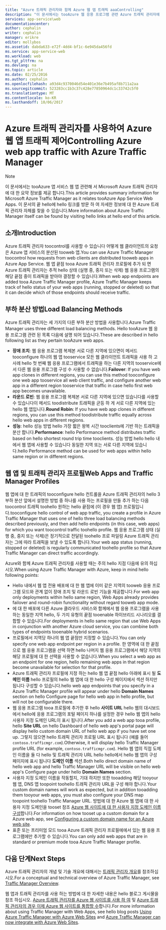 ```yaml
---
title: "Azure 트래픽 관리자와 함께 Azure 웹 앱 트래픽 aaaControlling"
description: "이 문서에서는 tooAzure 웹 응용 프로그램 관련 Azure 트래픽 관리자에 대 한 요약 정보를 제공 합니다."
services: app-service\web
documentationcenter: 
author: cephalin
writer: cephalin
manager: erikre
editor: mollybos
ms.assetid: dabda633-e72f-4dd4-bf1c-6e945da456fd
ms.service: app-service-web
ms.workload: web
ms.tgt_pltfrm: na
ms.devlang: na
ms.topic: article
ms.date: 02/25/2016
ms.author: cephalin
ms.openlocfilehash: a93d4c9370046d54e401e36e7b495af8b711a2aa
ms.sourcegitcommit: 523283cc1b3c37c428e77850964dc1c33742c5f0
ms.translationtype: MT
ms.contentlocale: ko-KR
ms.lasthandoff: 10/06/2017
---
```

# <a name="controlling-azure-web-app-traffic-with-azure-traffic-manager"></a><span data-ttu-id="c1a86-103">Azure 트래픽 관리자를 사용하여 Azure 웹 앱 트래픽 제어</span><span class="sxs-lookup"><span data-stu-id="c1a86-103">Controlling Azure web app traffic with Azure Traffic Manager</span></span>
> [!NOTE]
> <span data-ttu-id="c1a86-104">이 문서에서는 tooAzure 앱 서비스 웹 앱 관련해 서 Microsoft Azure 트래픽 관리자에 대 한 요약 정보를 제공 합니다.</span><span class="sxs-lookup"><span data-stu-id="c1a86-104">This article provides summary information for Microsoft Azure Traffic Manager as it relates tooAzure App Service Web Apps.</span></span> <span data-ttu-id="c1a86-105">이 문서의 끝 hello에 hello 링크를 방문 하 여 자세한 정보에 대 한 Azure 트래픽 관리자 자체를 찾을 수 있습니다.</span><span class="sxs-lookup"><span data-stu-id="c1a86-105">More information about Azure Traffic Manager itself can be found by visiting hello links at hello end of this article.</span></span>
> 
> 

## <a name="introduction"></a><span data-ttu-id="c1a86-106">소개</span><span class="sxs-lookup"><span data-stu-id="c1a86-106">Introduction</span></span>
<span data-ttu-id="c1a86-107">Azure 트래픽 관리자 toocontrol를 사용할 수 있습니다 어떻게 웹 클라이언트의 요청은 Azure 앱 서비스의 분산된 tooweb 앱.</span><span class="sxs-lookup"><span data-stu-id="c1a86-107">You can use Azure Traffic Manager toocontrol how requests from web clients are distributed tooweb apps in Azure App Service.</span></span> <span data-ttu-id="c1a86-108">웹 앱 끝점 tooa Azure 트래픽 관리자 프로필에 추가 되 면 Azure 트래픽 관리자는 추적 hello 상태 (실행 중, 중지 또는 삭제) 웹 응용 프로그램의 해당 끝점 중이 트래픽을 받아야 결정할 수 있습니다.</span><span class="sxs-lookup"><span data-stu-id="c1a86-108">When web app endpoints are added tooa Azure Traffic Manager profile, Azure Traffic Manager keeps track of hello status of your web apps (running, stopped or deleted) so that it can decide which of those endpoints should receive traffic.</span></span>

## <a name="load-balancing-methods"></a><span data-ttu-id="c1a86-109">부하 분산 방법</span><span class="sxs-lookup"><span data-stu-id="c1a86-109">Load Balancing Methods</span></span>
<span data-ttu-id="c1a86-110">Azure 트래픽 관리자는 세 가지의 다른 부하 분산 방법을 사용합니다.</span><span class="sxs-lookup"><span data-stu-id="c1a86-110">Azure Traffic Manager uses three different load balancing methods.</span></span> <span data-ttu-id="c1a86-111">Hello tooAzure 웹 응용 프로그램 관련 된 목록 다음에 설명 되어 있습니다.</span><span class="sxs-lookup"><span data-stu-id="c1a86-111">These are described  in hello following list as they pertain tooAzure web apps.</span></span>

* <span data-ttu-id="c1a86-112">**장애 조치**: 웹 응용 프로그램 복제본 서로 다른 지역에 있으면이 메서드 tooconfigure 하나의 웹 앱 tooservice 모든 웹 클라이언트 트래픽을 사용 하 고 사례 hello 첫 번째 웹 응용 프로그램에서 트래픽을 하는 다른 지역의 tooservice에서 다른 웹 응용 프로그램 구성 수 사용할 수 없습니다.</span><span class="sxs-lookup"><span data-stu-id="c1a86-112">**Failover**: If you have web app clones in different regions, you can use this method tooconfigure one web app tooservice all web client traffic, and configure another web app in a different region tooservice that traffic in case hello first web app becomes unavailable.</span></span>
* <span data-ttu-id="c1a86-113">**라운드 로빈**: 웹 응용 프로그램 복제본 서로 다른 지역에 있으면 있습니다를 사용할 수 있습니다이 메서드 toodistribute 트래픽을 균등 하 게 서로 다른 지역에 있는 hello 웹 앱입니다.</span><span class="sxs-lookup"><span data-stu-id="c1a86-113">**Round Robin**: If you have web app clones in different regions, you can use this method toodistribute traffic equally across hello web apps in different regions.</span></span>
* <span data-ttu-id="c1a86-114">**성능**: hello 성능 방법 hello 가장 짧은 왕복 시간 tooclients에 기반 하는 트래픽을 분산 합니다.</span><span class="sxs-lookup"><span data-stu-id="c1a86-114">**Performance**: hello Performance method distributes traffic based on hello shortest round trip time tooclients.</span></span> <span data-ttu-id="c1a86-115">성능 방법 hello hello 내에서 웹 앱에 사용할 수 있습니다 동일한 지역 또는 서로 다른 지역에 있습니다.</span><span class="sxs-lookup"><span data-stu-id="c1a86-115">hello Performance method can be used for web apps within hello same region or in different regions.</span></span>

## <a name="web-apps-and-traffic-manager-profiles"></a><span data-ttu-id="c1a86-116">웹 앱 및 트래픽 관리자 프로필</span><span class="sxs-lookup"><span data-stu-id="c1a86-116">Web Apps and Traffic Manager Profiles</span></span>
<span data-ttu-id="c1a86-117">웹 앱에 대 한 트래픽의 tooconfigure hello 컨트롤을 Azure 트래픽 관리자의 hello 3 부하 분산 앞에서 설명한 방법 중 하나를 사용 하는 프로필을 만들 추가 하는 다음 toocontrol 트래픽 toohello 원하는 hello 끝점에 (이 경우 웹 앱) 프로필입니다.</span><span class="sxs-lookup"><span data-stu-id="c1a86-117">tooconfigure hello control of web app traffic, you create a profile in Azure Traffic Manager that uses one of hello three load balancing methods described previously, and then add hello endpoints (in this case, web apps) for which you want toocontrol traffic toohello profile.</span></span> <span data-ttu-id="c1a86-118">웹 응용 프로그램 상태 (실행 중, 중지 또는 삭제)은 정기적으로 전달된 toohello 프로 파일링 Azure 트래픽 관리자는 그에 따라 트래픽을 보낼 수 있도록 합니다.</span><span class="sxs-lookup"><span data-stu-id="c1a86-118">Your web app status (running, stopped or deleted) is regularly communicated toohello profile so that Azure Traffic Manager can direct traffic accordingly.</span></span>

<span data-ttu-id="c1a86-119">Azure와 함께 Azure 트래픽 관리자를 사용할 때는 주의 hello 지점 다음에 유의 하십시오.</span><span class="sxs-lookup"><span data-stu-id="c1a86-119">When using Azure Traffic Manager with Azure, keep in mind hello following points:</span></span>

* <span data-ttu-id="c1a86-120">Hello 내에서 웹 앱 전용 배포에 대 한 웹 앱에 이미 같은 지역의 tooweb 응용 프로그램 모드와 관계 없이 장애 조치 및 라운드 로빈 기능을 제공합니다.</span><span class="sxs-lookup"><span data-stu-id="c1a86-120">For web app only deployments within hello same region, Web Apps already provides failover and round-robin functionality without regard tooweb app mode.</span></span>
* <span data-ttu-id="c1a86-121">에 대 한 배포에 다른 Azure 클라우드 서비스와 함께에서 웹 응용 프로그램을 사용 하는 동일한 지역 hello, 두 가지 유형의 끝점 tooenable 하이브리드 시나리오를 결합할 수 있습니다.</span><span class="sxs-lookup"><span data-stu-id="c1a86-121">For deployments in hello same region that use Web Apps in conjunction with another Azure cloud service, you can combine both types of endpoints tooenable hybrid scenarios.</span></span>
* <span data-ttu-id="c1a86-122">프로필에서 지역당 하나의 웹 앱 끝점만 지정할 수 있습니다.</span><span class="sxs-lookup"><span data-stu-id="c1a86-122">You can only specify one web app endpoint per region in a profile.</span></span> <span data-ttu-id="c1a86-123">한 영역에 대 한 끝점으로 웹 응용 프로그램을 선택 하면 hello 나머지 웹 응용 프로그램에서 해당 지역의 해당 프로필에 대 한 선택을 사용할 수 없습니다.</span><span class="sxs-lookup"><span data-stu-id="c1a86-123">When you select a web app as an endpoint for one region, hello remaining web apps in that region become unavailable for selection for that profile.</span></span>
* <span data-ttu-id="c1a86-124">Azure 트래픽 관리자 프로필에 지정 하는 hello 웹 앱 끝점 hello 아래에 표시 될 **도메인 이름** hello 프로필의 hello 웹 앱에 대 한 hello 구성 페이지에서 섹션 하지만 됩니다 구성할 수 있습니다.</span><span class="sxs-lookup"><span data-stu-id="c1a86-124">hello web app endpoints that you specify in a Azure Traffic Manager profile will appear under hello **Domain Names** section on hello Configure page for hello web app in hello profile, but will not be configurable there.</span></span>
* <span data-ttu-id="c1a86-125">웹 응용 프로그램 tooa 프로필에 추가한 후 hello **사이트 URL** hello 웹의 대시보드에서 hello에 응용 프로그램의 포털 페이지 하나를 설정한 경우 hello 웹 앱의 hello 사용자 지정 도메인 URL이 표시 됩니다.</span><span class="sxs-lookup"><span data-stu-id="c1a86-125">After you add a web app tooa profile, hello **Site URL** on hello Dashboard of hello web app's portal page will display hello custom domain URL of hello web app if you have set one up.</span></span> <span data-ttu-id="c1a86-126">그렇지 않으면 hello 트래픽 관리자 프로필 URL 표시 됩니다 (예를 들어 `contoso.trafficmgr.com`).</span><span class="sxs-lookup"><span data-stu-id="c1a86-126">Otherwise, it will display hello Traffic Manager profile URL (for example, `contoso.trafficmgr.com`).</span></span> <span data-ttu-id="c1a86-127">Hello 웹 앱의 직접 도메인 이름을 둘 다 hello 및 트래픽 관리자 URL hello hello에서 hello 웹 앱의 구성 페이지에 표시 됩니다 **도메인 이름** 섹션.</span><span class="sxs-lookup"><span data-stu-id="c1a86-127">Both hello direct domain name of hello web app and hello Traffic Manager URL will be visible on hello web app's Configure page under hello **Domain Names** section.</span></span>
* <span data-ttu-id="c1a86-128">사용자 지정 도메인 이름을 작동할지, 기대 하지만 또한 tooadding 해당 tooyour 웹 앱, DNS 맵 toopoint toohello 트래픽 관리자 URL을 구성 해야 합니다.</span><span class="sxs-lookup"><span data-stu-id="c1a86-128">Your custom domain names will work as expected, but in addition tooadding them tooyour web apps, you must also configure your DNS map toopoint toohello Traffic Manager URL.</span></span> <span data-ttu-id="c1a86-129">방법에 대 한 Azure 웹 앱에 대 한 사용자 지정 도메인을 tooset 참조 [Azure 웹 사이트에 대 한 사용자 지정 도메인 이름 구성](app-service-web-tutorial-custom-domain.md)합니다.</span><span class="sxs-lookup"><span data-stu-id="c1a86-129">For information on how tooset up a custom domain for a Azure web app,  see [Configuring a custom domain name for an Azure web site](app-service-web-tutorial-custom-domain.md).</span></span>
* <span data-ttu-id="c1a86-130">표준 또는 프리미엄 모드 tooa Azure 트래픽 관리자 프로필에에서 있는 웹 응용 프로그램에만 추가할 수 있습니다.</span><span class="sxs-lookup"><span data-stu-id="c1a86-130">You can only add web apps that are in standard or premium mode tooa Azure Traffic Manager profile.</span></span>

## <a name="next-steps"></a><span data-ttu-id="c1a86-131">다음 단계</span><span class="sxs-lookup"><span data-stu-id="c1a86-131">Next Steps</span></span>
<span data-ttu-id="c1a86-132">Azure 트래픽 관리자의 개념 및 기술 개요에 대해서는 [트래픽 관리자 개요](../traffic-manager/traffic-manager-overview.md)를 참조하십시오.</span><span class="sxs-lookup"><span data-stu-id="c1a86-132">For a conceptual and technical overview of Azure Traffic Manager, see [Traffic Manager Overview](../traffic-manager/traffic-manager-overview.md).</span></span>

<span data-ttu-id="c1a86-133">웹 앱과 트래픽 관리자를 사용 하는 방법에 대 한 자세한 내용은 hello 블로그 게시물을 참조 하십시오. [Azure 트래픽 관리자를 Azure 웹 사이트를 사용 하 여](http://blogs.msdn.com/b/waws/archive/2014/03/18/using-windows-azure-traffic-manager-with-waws.aspx) 및 [Azure 트래픽 관리자의 경우 이제 Azure 웹 사이트를 통합할 수](https://azure.microsoft.com/blog/2014/03/27/azure-traffic-manager-can-now-integrate-with-azure-web-sites/)합니다.</span><span class="sxs-lookup"><span data-stu-id="c1a86-133">For more information about using Traffic Manager with Web Apps, see hello blog posts [Using Azure Traffic Manager with Azure Web Sites](http://blogs.msdn.com/b/waws/archive/2014/03/18/using-windows-azure-traffic-manager-with-waws.aspx) and [Azure Traffic Manager can now integrate with Azure Web Sites](https://azure.microsoft.com/blog/2014/03/27/azure-traffic-manager-can-now-integrate-with-azure-web-sites/).</span></span>

